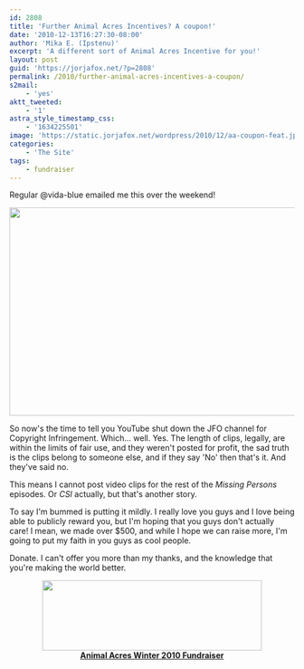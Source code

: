 ```yaml
---
id: 2808
title: 'Further Animal Acres Incentives? A coupon!'
date: '2010-12-13T16:27:30-08:00'
author: 'Mika E. (Ipstenu)'
excerpt: 'A different sort of Animal Acres Incentive for you!'
layout: post
guid: 'https://jorjafox.net/?p=2808'
permalink: /2010/further-animal-acres-incentives-a-coupon/
s2mail:
    - 'yes'
aktt_tweeted:
    - '1'
astra_style_timestamp_css:
    - '1634225501'
image: 'https://static.jorjafox.net/wordpress/2010/12/aa-coupon-feat.jpg'
categories:
    - 'The Site'
tags:
    - fundraiser
---
```


Regular @vida-blue emailed me this over the weekend!

<a href="//static.jorjafox.net/wordpress/2010/12/aa-coupon2.png"><img src="//static.jorjafox.net/wordpress/2010/12/aa-coupon2.png" alt="" title="aa-coupon2" width="665" height="368" class="aligncenter size-full wp-image-2809" /></a>

So now's the time to tell you YouTube shut down the JFO channel for Copyright Infringement.  Which... well. Yes.  The length of clips, legally, are within the limits of fair use, and they weren't posted for profit, the sad truth is the clips belong to someone else, and if they say 'No' then that's it.  And they've said no.

This means I cannot post video clips for the rest of the <em>Missing Persons</em> episodes.  Or <em>CSI</em> actually, but that's another story.

To say I'm bummed is putting it mildly.  I really love you guys and I love being able to publicly reward you, but I'm hoping that you guys don't actually care!  I mean, we made over $500, and while I hope we can raise more, I'm going to put my faith in you guys as cool people.

Donate.  I can't offer you more than my thanks, and the knowledge that you're making the world better.

<center><a href="http://www.crowdrise.com/jfo-animalacres2010/fundraiser/jorjafoxonline"><img src="//static.jorjafox.net/wordpress/2010/11/crowdrise.jpg" alt="" title="crowdrise" width="388" height="124" class="aligncenter size-full wp-image-2683" /><br /><strong>Animal Acres Winter 2010 Fundraiser</strong></a></center>